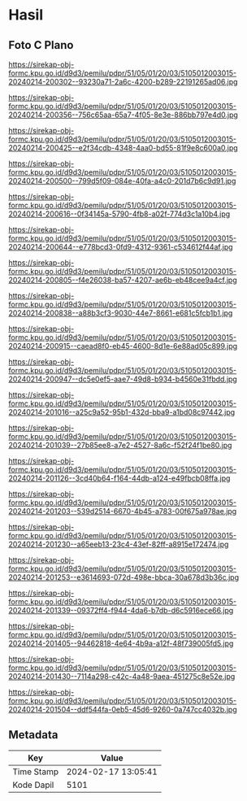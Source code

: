 # Hasil

## Foto C Plano

https://sirekap-obj-formc.kpu.go.id/d9d3/pemilu/pdpr/51/05/01/20/03/5105012003015-20240214-200302--93230a71-2a6c-4200-b289-22191265ad06.jpg

https://sirekap-obj-formc.kpu.go.id/d9d3/pemilu/pdpr/51/05/01/20/03/5105012003015-20240214-200356--756c65aa-65a7-4f05-8e3e-886bb797e4d0.jpg

https://sirekap-obj-formc.kpu.go.id/d9d3/pemilu/pdpr/51/05/01/20/03/5105012003015-20240214-200425--e2f34cdb-4348-4aa0-bd55-81f9e8c600a0.jpg

https://sirekap-obj-formc.kpu.go.id/d9d3/pemilu/pdpr/51/05/01/20/03/5105012003015-20240214-200500--799d5f09-084e-40fa-a4c0-201d7b6c9d91.jpg

https://sirekap-obj-formc.kpu.go.id/d9d3/pemilu/pdpr/51/05/01/20/03/5105012003015-20240214-200616--0f34145a-5790-4fb8-a02f-774d3c1a10b4.jpg

https://sirekap-obj-formc.kpu.go.id/d9d3/pemilu/pdpr/51/05/01/20/03/5105012003015-20240214-200644--e778bcd3-0fd9-4312-9361-c534612f44af.jpg

https://sirekap-obj-formc.kpu.go.id/d9d3/pemilu/pdpr/51/05/01/20/03/5105012003015-20240214-200805--f4e26038-ba57-4207-ae6b-eb48cee9a4cf.jpg

https://sirekap-obj-formc.kpu.go.id/d9d3/pemilu/pdpr/51/05/01/20/03/5105012003015-20240214-200838--a88b3cf3-9030-44e7-8661-e681c5fcb1b1.jpg

https://sirekap-obj-formc.kpu.go.id/d9d3/pemilu/pdpr/51/05/01/20/03/5105012003015-20240214-200915--caead8f0-eb45-4600-8d1e-6e88ad05c899.jpg

https://sirekap-obj-formc.kpu.go.id/d9d3/pemilu/pdpr/51/05/01/20/03/5105012003015-20240214-200947--dc5e0ef5-aae7-49d8-b934-b4560e31fbdd.jpg

https://sirekap-obj-formc.kpu.go.id/d9d3/pemilu/pdpr/51/05/01/20/03/5105012003015-20240214-201016--a25c9a52-95b1-432d-bba9-a1bd08c97442.jpg

https://sirekap-obj-formc.kpu.go.id/d9d3/pemilu/pdpr/51/05/01/20/03/5105012003015-20240214-201039--27b85ee8-a7e2-4527-8a6c-f52f24f1be80.jpg

https://sirekap-obj-formc.kpu.go.id/d9d3/pemilu/pdpr/51/05/01/20/03/5105012003015-20240214-201126--3cd40b64-f164-44db-a124-e49fbcb08ffa.jpg

https://sirekap-obj-formc.kpu.go.id/d9d3/pemilu/pdpr/51/05/01/20/03/5105012003015-20240214-201203--539d2514-6670-4b45-a783-00f675a978ae.jpg

https://sirekap-obj-formc.kpu.go.id/d9d3/pemilu/pdpr/51/05/01/20/03/5105012003015-20240214-201230--a65eeb13-23c4-43ef-82ff-a8915e172474.jpg

https://sirekap-obj-formc.kpu.go.id/d9d3/pemilu/pdpr/51/05/01/20/03/5105012003015-20240214-201253--e3614693-072d-498e-bbca-30a678d3b36c.jpg

https://sirekap-obj-formc.kpu.go.id/d9d3/pemilu/pdpr/51/05/01/20/03/5105012003015-20240214-201339--09372ff4-f944-4da6-b7db-d6c5916ece66.jpg

https://sirekap-obj-formc.kpu.go.id/d9d3/pemilu/pdpr/51/05/01/20/03/5105012003015-20240214-201405--94462818-4e64-4b9a-a12f-48f739005fd5.jpg

https://sirekap-obj-formc.kpu.go.id/d9d3/pemilu/pdpr/51/05/01/20/03/5105012003015-20240214-201430--7114a298-c42c-4a48-9aea-451275c8e52e.jpg

https://sirekap-obj-formc.kpu.go.id/d9d3/pemilu/pdpr/51/05/01/20/03/5105012003015-20240214-201504--ddf544fa-0eb5-45d6-9260-0a747cc4032b.jpg


## Metadata

| Key        | Value               |
| ---------- | ------------------- |
| Time Stamp | 2024-02-17 13:05:41 |
| Kode Dapil | 5101                |



